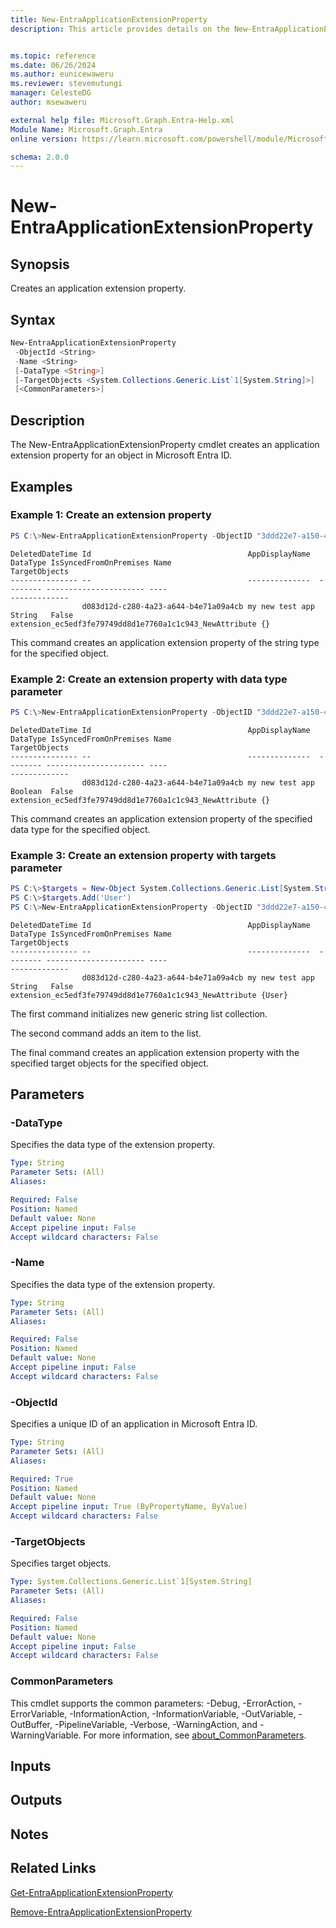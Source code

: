 ```yaml
---
title: New-EntraApplicationExtensionProperty
description: This article provides details on the New-EntraApplicationExtensionProperty command.


ms.topic: reference
ms.date: 06/26/2024
ms.author: eunicewaweru
ms.reviewer: stevemutungi
manager: CelesteDG
author: msewaweru

external help file: Microsoft.Graph.Entra-Help.xml
Module Name: Microsoft.Graph.Entra
online version: https://learn.microsoft.com/powershell/module/Microsoft.Graph.Entra/New-EntraApplicationExtensionProperty

schema: 2.0.0
---
```


# New-EntraApplicationExtensionProperty

## Synopsis
Creates an application extension property.

## Syntax

```powershell
New-EntraApplicationExtensionProperty 
 -ObjectId <String> 
 -Name <String>
 [-DataType <String>]     
 [-TargetObjects <System.Collections.Generic.List`1[System.String]>] 
 [<CommonParameters>]
```

## Description
The New-EntraApplicationExtensionProperty cmdlet creates an application extension property for an object in Microsoft Entra ID.

## Examples

### Example 1: Create an extension property
```powershell
PS C:\>New-EntraApplicationExtensionProperty -ObjectID "3ddd22e7-a150-4bb3-b100-e410dea1cb84" -Name "NewAttribute"
```

```output
DeletedDateTime Id                                   AppDisplayName  DataType IsSyncedFromOnPremises Name                                                    TargetObjects
--------------- --                                   --------------  -------- ---------------------- ----                                                    -------------
                d083d12d-c280-4a23-a644-b4e71a09a4cb my new test app String   False                  extension_ec5edf3fe79749dd8d1e7760a1c1c943_NewAttribute {}
```

This command creates an application extension property of the string type for the specified object.

### Example 2: Create an extension property with data type parameter
```powershell
PS C:\>New-EntraApplicationExtensionProperty -ObjectID "3ddd22e7-a150-4bb3-b100-e410dea1cb84" -Name "NewAttribute" -DataType "boolean"
```

```output
DeletedDateTime Id                                   AppDisplayName  DataType IsSyncedFromOnPremises Name                                                    TargetObjects
--------------- --                                   --------------  -------- ---------------------- ----                                                    -------------
                d083d12d-c280-4a23-a644-b4e71a09a4cb my new test app Boolean  False                  extension_ec5edf3fe79749dd8d1e7760a1c1c943_NewAttribute {}
```

This command creates an application extension property of the specified data type for the specified object.

### Example 3: Create an extension property with targets parameter
```powershell
PS C:\>$targets = New-Object System.Collections.Generic.List[System.String]
PS C:\>$targets.Add('User')
PS C:\>New-EntraApplicationExtensionProperty -ObjectID "3ddd22e7-a150-4bb3-b100-e410dea1cb84" -Name "NewAttribute" -TargetObjects $targets
```

```output
DeletedDateTime Id                                   AppDisplayName  DataType IsSyncedFromOnPremises Name                                                    TargetObjects
--------------- --                                   --------------  -------- ---------------------- ----                                                    -------------
                d083d12d-c280-4a23-a644-b4e71a09a4cb my new test app String   False                  extension_ec5edf3fe79749dd8d1e7760a1c1c943_NewAttribute {User}
```

The first command initializes new generic string list collection.  

The second command adds an item to the list.  

The final command creates an application extension property with the specified target objects for the specified object.

## Parameters

### -DataType
Specifies the data type of the extension property.

```yaml
Type: String
Parameter Sets: (All)
Aliases:

Required: False
Position: Named
Default value: None
Accept pipeline input: False
Accept wildcard characters: False
```

### -Name
Specifies the data type of the extension property.

```yaml
Type: String
Parameter Sets: (All)
Aliases:

Required: False
Position: Named
Default value: None
Accept pipeline input: False
Accept wildcard characters: False
```

### -ObjectId
Specifies a unique ID of an application in Microsoft Entra ID.

```yaml
Type: String
Parameter Sets: (All)
Aliases:

Required: True
Position: Named
Default value: None
Accept pipeline input: True (ByPropertyName, ByValue)
Accept wildcard characters: False
```

### -TargetObjects
Specifies target objects.

```yaml
Type: System.Collections.Generic.List`1[System.String]
Parameter Sets: (All)
Aliases:

Required: False
Position: Named
Default value: None
Accept pipeline input: False
Accept wildcard characters: False
```

### CommonParameters
This cmdlet supports the common parameters: -Debug, -ErrorAction, -ErrorVariable, -InformationAction, -InformationVariable, -OutVariable, -OutBuffer, -PipelineVariable, -Verbose, -WarningAction, and -WarningVariable. For more information, see [about_CommonParameters](https://go.microsoft.com/fwlink/?LinkID=113216).

## Inputs

## Outputs

## Notes

## Related Links

[Get-EntraApplicationExtensionProperty](Get-EntraApplicationExtensionProperty.md)

[Remove-EntraApplicationExtensionProperty](Remove-EntraApplicationExtensionProperty.md)

